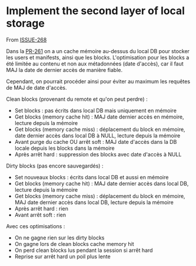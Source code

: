 <!-- Parsec Cloud (https://parsec.cloud) Copyright (c) BUSL-1.1 2016-present Scille SAS -->

# Implement the second layer of local storage

From [ISSUE-268](https://github.com/Scille/parsec-cloud/issues/268)

Dans la [PR-261](https://github.com/Scille/parsec-cloud/pull/261) on a un cache mémoire au-dessus du local DB pour stocker les users et manifests, ainsi que les blocks. L'optimisation pour les blocks a été limitée au contenu et non aux métadonnées (date d'accès), car il faut MAJ la date de dernier accès de manière fiable.

Cependant, on pourrait procéder ainsi pour éviter au maximum les requêtes de MAJ de date d'accès.

Clean blocks (provenant du remote et qu'on peut perdre) :

- Set blocks : pas écrits dans local DB mais uniquement en mémoire
- Get blocks (memory cache hit) : MAJ date dernier accès en mémoire, lecture depuis la mémoire
- Get blocks (memory cache miss) : déplacement du block en mémoire, date dernier accès dans local DB à NULL, lecture depuis la mémoire
- Avant purge du cache OU arrêt soft : MAJ date d'accès dans la DB locale depuis les blocks dans la mémoire
- Après arrêt hard : suppression des blocks avec date d'accès à NULL

Dirty blocks (pas encore sauvegardés) :

- Set nouveaux blocks : écrits dans local DB et aussi en mémoire
- Get blocks (memory cache hit) : MAJ date dernier accès dans local DB, lecture depuis la mémoire
- Get blocks (memory cache miss) : déplacement du block en mémoire, MAJ date dernier accès dans local DB, lecture depuis la mémoire
- Après arrêt hard : rien
- Avant arrêt soft : rien

Avec ces optimisations :

- On ne gagne rien sur les dirty blocks
- On gagne lors de clean blocks cache memory hit
- On perd clean blocks lus pendant la session si arrêt hard
- Reprise sur arrêt hard un poil plus lente
